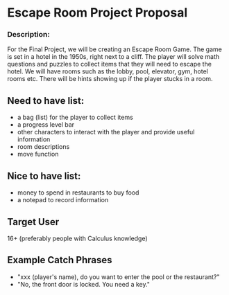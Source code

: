 # Escape Room Project Proposal
### Description:

For the Final Project, we will be creating an Escape Room Game. The game is set in a hotel in the 1950s, right next to a cliff. The player will solve math questions and puzzles to collect items that they will need to escape the hotel.
We will have rooms such as the lobby, pool, elevator, gym, hotel rooms etc. 
There will be hints showing up if the player stucks in a room. 

## Need to have list:
- a bag (list) for the player to collect items
- a progress level bar
- other characters to interact with the player and provide useful information
- room descriptions
- move function

## Nice to have list:
- money to spend in restaurants to buy food
- a notepad to record information

## Target User
 16+ (preferably people with Calculus knowledge)

## Example Catch Phrases
- "xxx (player's name), do you want to enter the pool or the restaurant?"
- "No, the front door is locked. You need a key."

